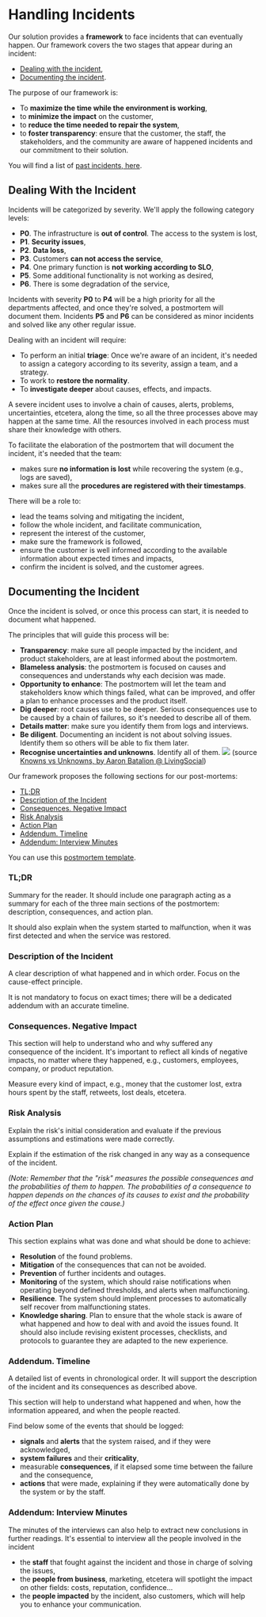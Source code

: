 # Handling Incidents

Our solution provides a **framework** to face incidents that can eventually happen. Our framework covers the two stages that appear during an incident:

- [Dealing with the incident](#dealing-with-the-incident),
- [Documenting the incident](#documenting-the-incident).

The purpose of our framework is:
- To **maximize the time while the environment is working**,
- to **minimize the impact** on the customer,
- to **reduce the time needed to repair the system**,
- to **foster transparency**: ensure that the customer, the staff, the stakeholders, and the community are aware of happened incidents and our commitment to their solution.

You will find a list of [past incidents, here](./history).


## Dealing With the Incident

Incidents will be categorized by severity. We'll apply the following category levels:

- **P0**. The infrastructure is **out of control**. The access to the system is lost,
- **P1**. **Security issues**,
- **P2**. **Data loss**,
- **P3**. Customers **can not access the service**,
- **P4**. One primary function is **not working according to SLO**,
- **P5**. Some additional functionality is not working as desired,
- **P6**. There is some degradation of the service,

Incidents with severity **P0** to **P4** will be a high priority for all the departments affected, and once they're solved, a postmortem will document them. Incidents **P5** and **P6** can be considered as minor incidents and solved like any other regular issue.

Dealing with an incident will require:
- To perform an initial **triage**: Once we're aware of an incident, it's needed to assign a category according to its severity, assign a team, and a strategy.
- To work to **restore the normality**.
- To **investigate deeper** about causes, effects, and impacts.

A severe incident uses to involve a chain of causes, alerts, problems, uncertainties, etcetera, along the time, so all the three processes above may happen at the same time. All the resources involved in each process must share their knowledge with others.

To facilitate the elaboration of the postmortem that will document the incident, it's needed that the team:
- makes sure **no information is lost** while recovering the system (e.g., logs are saved),
- makes sure all the **procedures are registered with their timestamps**.

There will be a role to:
- lead the teams solving and mitigating the incident,
- follow the whole incident, and facilitate communication,
- represent the interest of the customer,
- make sure the framework is followed,
- ensure the customer is well informed according to the available information about expected times and impacts,
- confirm the incident is solved, and the customer agrees.


## Documenting the Incident

Once the incident is solved, or once this process can start, it is needed to document what happened.

The principles that will guide this process will be:
- **Transparency**: make sure all people impacted by the incident, and product stakeholders, are at least informed about the postmortem.
- **Blameless analysis**: the postmortem is focused on causes and consequences and understands why each decision was made.
- **Opportunity to enhance**: The postmortem will let the team and stakeholders know which things failed, what can be improved, and offer a plan to enhance processes and the product itself.
- **Dig deeper**: root causes use to be deeper. Serious consequences use to be caused by a chain of failures, so it's needed to describe all of them.
- **Details matter**: make sure you identify them from logs and interviews.
- **Be diligent**. Documenting an incident is not about solving issues. Identify them so others will be able to fix them later.
- **Recognise uncertainties and unknowns**. Identify all of them.
![](https://miro.medium.com/max/1652/1*Bg0Dbo8wrqLf1e_nQpoMpA.jpeg)
(source [Knowns vs Unknowns, by Aaron Batalion @ LivingSocial](https://medium.com/lightspeed-venture-partners/knowns-vs-unknowns-78b0da5ca887))

Our framework proposes the following sections for our post-mortems:
- [TL;DR](#tl-dr)
- [Description of the Incident](#description-of-the-incident)
- [Consequences. Negative Impact](#consequences-negative-impact)
- [Risk Analysis](#risk-analysis)
- [Action Plan](#action-plan)
- [Addendum. Timeline](#addendum-timeline)
- [Addendum: Interview Minutes](#addendum-interview-minutes)

You can use this [postmortem template](./template.md).


### TL;DR

Summary for the reader. It should include one paragraph acting as a summary for each of the three main sections of the postmortem: description, consequences, and action plan.

It should also explain when the system started to malfunction, when it was first detected and when the service was restored.

### Description of the Incident

A clear description of what happened and in which order. Focus on the cause-effect principle.

It is not mandatory to focus on exact times; there will be a dedicated addendum with an accurate timeline.

### Consequences. Negative Impact

This section will help to understand who and why suffered any consequence of the incident. It's important to reflect all kinds of negative impacts, no matter where they happened, e.g., customers, employees, company, or product reputation.

Measure every kind of impact, e.g., money that the customer lost, extra hours spent by the staff, retweets, lost deals, etcetera.

### Risk Analysis

Explain the risk's initial consideration and evaluate if the previous assumptions and estimations were made correctly.

Explain if the estimation of the risk changed in any way as a consequence of the incident.

_(Note: Remember that the "risk" measures the possible consequences and the probabilities of them to happen. The probabilities of a consequence to happen depends on the chances of its causes to exist and the probability of the effect once given the cause.)_

### Action Plan

This section explains what was done and what should be done to achieve:
- **Resolution** of the found problems.
- **Mitigation** of the consequences that can not be avoided.
- **Prevention** of further incidents and outages.
- **Monitoring** of the system, which should raise notifications when operating beyond defined thresholds, and alerts when malfunctioning.
- **Resilience**. The system should implement processes to automatically self recover from malfunctioning states.
- **Knowledge sharing**. Plan to ensure that the whole stack is aware of what happened and how to deal with and avoid the issues found. It should also include revising existent processes, checklists, and protocols to guarantee they are adapted to the new experience.

### Addendum. Timeline

A detailed list of events in chronological order. It will support the description of the incident and its consequences as described above.

This section will help to understand what happened and when, how the information appeared, and when the people reacted.

Find below some of the events that should be logged:
- **signals** and **alerts** that the system raised, and if they were acknowledged,
- **system failures** and their **criticality**,
- measurable **consequences**, if it elapsed some time between the failure and the consequence,
- **actions** that were made, explaining if they were automatically done by the system or by the staff.

### Addendum: Interview Minutes

The minutes of the interviews can also help to extract new conclusions in further readings. It's essential to interview all the people involved in the incident
- the **staff** that fought against the incident and those in charge of solving the issues,
- the **people from business**, marketing, etcetera will spotlight the impact on other fields: costs, reputation, confidence...
- the **people impacted** by the incident, also customers, which will help you to enhance your communication.
